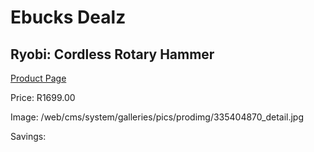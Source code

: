 
# Ebucks Dealz
## Ryobi: Cordless Rotary Hammer
[Product Page](https://www.ebucks.com/web/shop/productSelected.do?prodId=335404870&catId=717324798)

Price: R1699.00

Image: /web/cms/system/galleries/pics/prodimg/335404870_detail.jpg

Savings: 


	